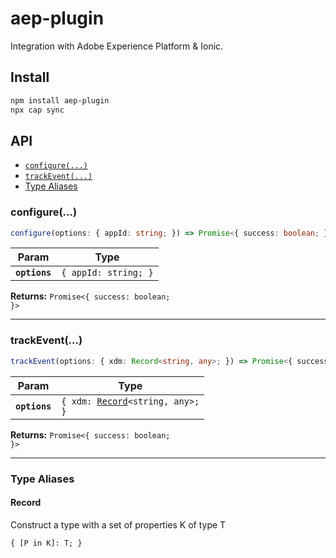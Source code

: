 # aep-plugin

Integration with Adobe Experience Platform & Ionic.

## Install

```bash
npm install aep-plugin
npx cap sync
```

## API

<docgen-index>

* [`configure(...)`](#configure)
* [`trackEvent(...)`](#trackevent)
* [Type Aliases](#type-aliases)

</docgen-index>

<docgen-api>
<!--Update the source file JSDoc comments and rerun docgen to update the docs below-->

### configure(...)

```typescript
configure(options: { appId: string; }) => Promise<{ success: boolean; }>
```

| Param         | Type                            |
| ------------- | ------------------------------- |
| **`options`** | <code>{ appId: string; }</code> |

**Returns:** <code>Promise&lt;{ success: boolean; }&gt;</code>

--------------------


### trackEvent(...)

```typescript
trackEvent(options: { xdm: Record<string, any>; }) => Promise<{ success: boolean; }>
```

| Param         | Type                                                                   |
| ------------- | ---------------------------------------------------------------------- |
| **`options`** | <code>{ xdm: <a href="#record">Record</a>&lt;string, any&gt;; }</code> |

**Returns:** <code>Promise&lt;{ success: boolean; }&gt;</code>

--------------------


### Type Aliases


#### Record

Construct a type with a set of properties K of type T

<code>{ [P in K]: T; }</code>

</docgen-api>
